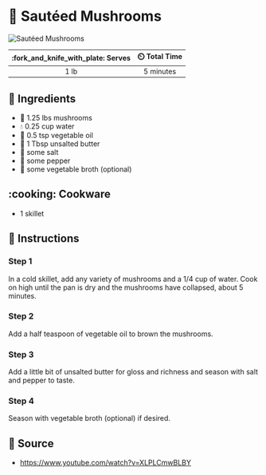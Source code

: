 # :mushroom: Sautéed Mushrooms

![Sautéed Mushrooms](../assets/images/sautéed-mushrooms.jpg)

| :fork_and_knife_with_plate: Serves | :timer_clock: Total Time |
|:----------------------------------:|:-----------------------: |
| 1 lb | 5 minutes |

## :salt: Ingredients

- :mushroom: 1.25 lbs mushrooms
- :droplet: 0.25 cup water
- :carrot: 0.5 tsp vegetable oil
- :butter: 1 Tbsp unsalted butter
- :salt: some salt
- :salt: some pepper
- :stew: some vegetable broth (optional)

## :cooking: Cookware

- 1 skillet

## :pencil: Instructions

### Step 1

In a cold skillet, add any variety of mushrooms and a 1/4 cup of water. Cook on high until the pan is dry and the
mushrooms have collapsed, about 5 minutes.

### Step 2

Add a half teaspoon of vegetable oil to brown the mushrooms.

### Step 3

Add a little bit of unsalted butter for gloss and richness and season with salt and pepper to taste.

### Step 4

Season with vegetable broth (optional) if desired.

## :link: Source

- <https://www.youtube.com/watch?v=XLPLCmwBLBY>
